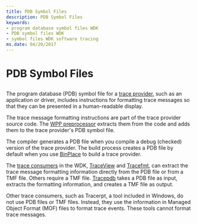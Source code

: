 ```yaml
---
title: PDB Symbol Files
description: PDB Symbol Files
keywords:
- program database symbol files WDK
- PDB symbol files WDK
- symbol files WDK software tracing
ms.date: 04/20/2017
---
```


# PDB Symbol Files


## <span id="ddk_pdb_symbol_files_tools"></span><span id="DDK_PDB_SYMBOL_FILES_TOOLS"></span>


The program database (PDB) symbol file for a [trace provider](trace-provider.md), such as an application or driver, includes instructions for formatting trace messages so that they can be presented in a human-readable display.

The trace message formatting instructions are part of the trace provider source code. The [WPP preprocessor](wpp-preprocessor.md) extracts them from the code and adds them to the trace provider's PDB symbol file.

The compiler generates a PDB file when you compile a debug (checked) version of the trace provider. The build process creates a PDB file by default when you use [BinPlace](binplace.md) to build a trace provider.

The [trace consumers](trace-consumer.md) in the WDK, [TraceView](traceview.md) and [Tracefmt](tracefmt.md), can extract the trace message formatting information directly from the PDB file or from a TMF file. Others require a TMF file. [Tracepdb](tracepdb.md) takes a PDB file as input, extracts the formatting information, and creates a TMF file as output.

Other trace consumers, such as Tracerpt, a tool included in Windows, do not use PDB files or TMF files. Instead, they use the information in Managed Object Format (MOF) files to format trace events. These tools cannot format trace messages.

